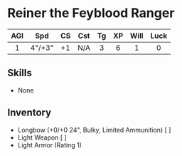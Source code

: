 # Reiner the Feyblood Ranger
 
| AGI |  Spd   | CS  | Cst | Tg  | XP  | Will | Luck |
|:---:|:------:|:---:|:---:|:---:|:---:| :---:| :---:|
|  1  | 4"/+3" | +1  | N/A |  3  |  6  | 1    | 0    |
## Skills
- None
## Inventory
- Longbow (+0/+0 24", Bulky, Limited Ammunition) [ ]
- Light Weapon [ ]
- Light Armor (Rating 1)